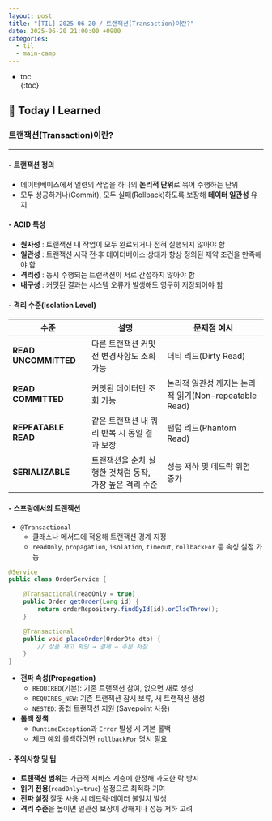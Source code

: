 ```yaml
---
layout: post
title: "[TIL] 2025-06-20 / 트랜잭션(Transaction)이란?"
date: 2025-06-20 21:00:00 +0900
categories:
  - til
  - main-camp
---
```


* toc  
{:toc}

## 📖 Today I Learned
### 트랜잭션(Transaction)이란?

---

#### - **트랜잭션 정의**
- 데이터베이스에서 일련의 작업을 하나의 **논리적 단위**로 묶어 수행하는 단위
- 모두 성공하거나(Commit), 모두 실패(Rollback)하도록 보장해 **데이터 일관성** 유지

#### - **ACID 특성**
- **원자성** : 트랜잭션 내 작업이 모두 완료되거나 전혀 실행되지 않아야 함
- **일관성** : 트랜잭션 시작 전·후 데이터베이스 상태가 항상 정의된 제약 조건을 만족해야 함
- **격리성** : 동시 수행되는 트랜잭션이 서로 간섭하지 않아야 함
- **내구성** : 커밋된 결과는 시스템 오류가 발생해도 영구히 저장되어야 함

#### - 격리 수준(Isolation Level)

| 수준                   | 설명                                           | 문제점 예시                    |
|----------------------|----------------------------------------------|-----------------------------|
| **READ UNCOMMITTED** | 다른 트랜잭션 커밋 전 변경사항도 조회 가능               | 더티 리드(Dirty Read)         |
| **READ COMMITTED**   | 커밋된 데이터만 조회 가능                           | 논리적 일관성 깨지는 논리적 읽기(Non-repeatable Read) |
| **REPEATABLE READ**  | 같은 트랜잭션 내 쿼리 반복 시 동일 결과 보장             | 팬텀 리드(Phantom Read)       |
| **SERIALIZABLE**     | 트랜잭션을 순차 실행한 것처럼 동작, 가장 높은 격리 수준     | 성능 저하 및 데드락 위험 증가    |


#### - **스프링에서의 트랜잭션**
- `@Transactional`
  - 클래스나 메서드에 적용해 트랜잭션 경계 지정
  - `readOnly`, `propagation`, `isolation`, `timeout`, `rollbackFor` 등 속성 설정 가능

```java
@Service
public class OrderService {

    @Transactional(readOnly = true)
    public Order getOrder(Long id) {
        return orderRepository.findById(id).orElseThrow();
    }

    @Transactional
    public void placeOrder(OrderDto dto) {
        // 상품 재고 확인 → 결제 → 주문 저장
    }
}
```

- **전파 속성(Propagation)**
  - `REQUIRED`(기본): 기존 트랜잭션 참여, 없으면 새로 생성
  - `REQUIRES_NEW`: 기존 트랜잭션 잠시 보류, 새 트랜잭션 생성
  - `NESTED`: 중첩 트랜잭션 지원 (Savepoint 사용)
- **롤백 정책**
  - `RuntimeException`과 `Error` 발생 시 기본 롤백
  - 체크 예외 롤백하려면 `rollbackFor` 명시 필요



#### - **주의사항 및 팁**
- **트랜잭션 범위**는 가급적 서비스 계층에 한정해 과도한 락 방지
- **읽기 전용**(`readOnly=true`) 설정으로 최적화 기여
- **전파 설정** 잘못 사용 시 데드락·데이터 불일치 발생
- **격리 수준**을 높이면 일관성 보장이 강해지나 성능 저하 고려

